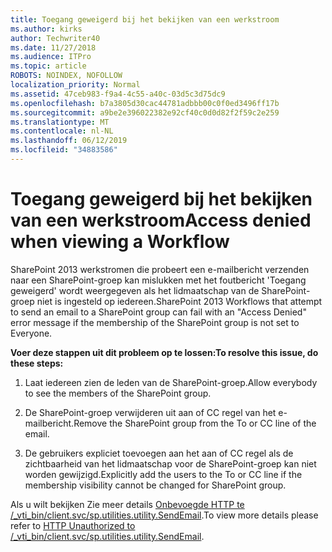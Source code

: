 ```yaml
---
title: Toegang geweigerd bij het bekijken van een werkstroom
ms.author: kirks
author: Techwriter40
ms.date: 11/27/2018
ms.audience: ITPro
ms.topic: article
ROBOTS: NOINDEX, NOFOLLOW
localization_priority: Normal
ms.assetid: 47ceb983-f9a4-4c55-a40c-03d5c3d75dc9
ms.openlocfilehash: b7a3805d30cac44781adbbb00c0f0ed3496ff17b
ms.sourcegitcommit: a9be2e396022382e92cf40c0d0d82f2f59c2e259
ms.translationtype: MT
ms.contentlocale: nl-NL
ms.lasthandoff: 06/12/2019
ms.locfileid: "34883586"
---
```

# <a name="access-denied-when-viewing-a-workflow"></a><span data-ttu-id="7959a-102">Toegang geweigerd bij het bekijken van een werkstroom</span><span class="sxs-lookup"><span data-stu-id="7959a-102">Access denied when viewing a Workflow</span></span>

<span data-ttu-id="7959a-103">SharePoint 2013 werkstromen die probeert een e-mailbericht verzenden naar een SharePoint-groep kan mislukken met het foutbericht 'Toegang geweigerd' wordt weergegeven als het lidmaatschap van de SharePoint-groep niet is ingesteld op iedereen.</span><span class="sxs-lookup"><span data-stu-id="7959a-103">SharePoint 2013 Workflows that attempt to send an email to a SharePoint group can fail with an "Access Denied" error message if the membership of the SharePoint group is not set to Everyone.</span></span>
  
 <span data-ttu-id="7959a-104">**Voer deze stappen uit dit probleem op te lossen:**</span><span class="sxs-lookup"><span data-stu-id="7959a-104">**To resolve this issue, do these steps:**</span></span>
  
 1. <span data-ttu-id="7959a-105">Laat iedereen zien de leden van de SharePoint-groep.</span><span class="sxs-lookup"><span data-stu-id="7959a-105">Allow everybody to see the members of the SharePoint group.</span></span>
  
 2. <span data-ttu-id="7959a-106">De SharePoint-groep verwijderen uit aan of CC regel van het e-mailbericht.</span><span class="sxs-lookup"><span data-stu-id="7959a-106">Remove the SharePoint group from the To or CC line of the email.</span></span>
  
 3. <span data-ttu-id="7959a-107">De gebruikers expliciet toevoegen aan het aan of CC regel als de zichtbaarheid van het lidmaatschap voor de SharePoint-groep kan niet worden gewijzigd.</span><span class="sxs-lookup"><span data-stu-id="7959a-107">Explicitly add the users to the To or CC line if the membership visibility cannot be changed for SharePoint group.</span></span>
  
<span data-ttu-id="7959a-108">Als u wilt bekijken Zie meer details [Onbevoegde HTTP te /_vti_bin/client.svc/sp.utilities.utility.SendEmail](https://go.microsoft.com/fwlink/?linkid=2044694&amp;clcid=0x409).</span><span class="sxs-lookup"><span data-stu-id="7959a-108">To view more details please refer to [HTTP Unauthorized to /_vti_bin/client.svc/sp.utilities.utility.SendEmail](https://go.microsoft.com/fwlink/?linkid=2044694&amp;clcid=0x409).</span></span>
  